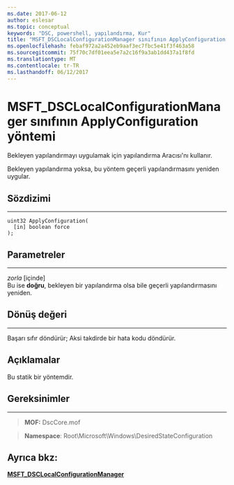 ```yaml
---
ms.date: 2017-06-12
author: eslesar
ms.topic: conceptual
keywords: "DSC, powershell, yapılandırma, Kur"
title: "MSFT_DSCLocalConfigurationManager sınıfının ApplyConfiguration yöntemi"
ms.openlocfilehash: febaf972a2a452eb9aaf3ec7fbc5e41f3f463a58
ms.sourcegitcommit: 75f70c7df01eea5e7a2c16f9a3ab1dd437a1f8fd
ms.translationtype: MT
ms.contentlocale: tr-TR
ms.lasthandoff: 06/12/2017
---
```

# <a name="applyconfiguration-method-of-the-msftdsclocalconfigurationmanager-class"></a>MSFT_DSCLocalConfigurationManager sınıfının ApplyConfiguration yöntemi

Bekleyen yapılandırmayı uygulamak için yapılandırma Aracısı'nı kullanır. 

Bekleyen yapılandırma yoksa, bu yöntem geçerli yapılandırmasını yeniden uygular.


## <a name="syntax"></a>Sözdizimi
------

```mof
uint32 ApplyConfiguration(
  [in] boolean force
);
```

## <a name="parameters"></a>Parametreler
----------

*zorla* \[içinde\]  
Bu ise **doğru**, bekleyen bir yapılandırma olsa bile geçerli yapılandırmasını yeniden.

## <a name="return-value"></a>Dönüş değeri
------------

Başarı sıfır döndürür; Aksi takdirde bir hata kodu döndürür.

## <a name="remarks"></a>Açıklamalar

Bu statik bir yöntemdir.

## <a name="requirements"></a>Gereksinimler
------------
>**MOF:** DscCore.mof

>**Namespace**: Root\Microsoft\Windows\DesiredStateConfiguration


## <a name="see-also"></a>Ayrıca bkz:


[**MSFT_DSCLocalConfigurationManager**](msft-dsclocalconfigurationmanager.md)

 

 



